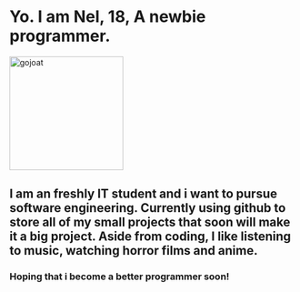 <head>
    <h1>Yo. I am Nel, 18, A newbie programmer.</h1>
</head>

<body>

  <div>  
    <img src="https://i.pinimg.com/originals/5a/33/d0/5a33d0c6c10ea1744a4bafe686558332.jpg" alt="gojoat" width="200" height="200"/>
    <h2><p>I am an freshly IT student and i want to pursue software engineering.
    Currently using github to store all of my small projects that soon will make it a big project.
    Aside from coding, I like listening to music, watching horror films and anime.</p></h2>
    <h3>Hoping that i become a better programmer soon!</h3>
      
  </div>

</body>

